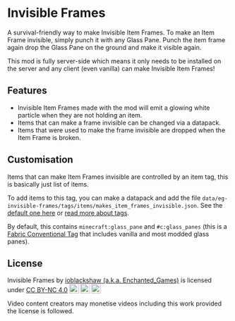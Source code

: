 # Invisible Frames
A survival-friendly way to make Invisible Item Frames. To make an Item Frame invisible, simply punch it with any Glass Pane. Punch the item frame again drop the Glass Pane on the ground and make it visible again.

This mod is fully server-side which means it only needs to be installed on the server and any client (even vanilla) can make Invisible Item Frames!

## Features
- Invisible Item Frames made with the mod will emit a glowing white particle when they are not holding an item.
- Items that can make a frame invisible can be changed via a datapack.
- Items that were used to make the frame invisible are dropped when the Item Frame is broken.

## Customisation
Items that can make Item Frames invisible are controlled by an item tag, this is basically just list of items.

To add items to this tag, you can make a datapack and add the file `data/eg-invisible-frames/tags/items/makes_item_frames_invisible.json`. See the [default one here](https://github.com/Enchanted-Games/invisible-frames/tree/main/src/main/resources/data/eg-invisible-frames/tags/items) or [read more about tags](https://minecraft.wiki/w/Tag#JSON_format).

By default, this contains `minecraft:glass_pane` and `#c:glass_panes` (this is a [Fabric Conventional Tag](https://fabricmc.net/wiki/community:common_tags) that includes vanilla and most modded glass panes).

## License

<p xmlns:cc="http://creativecommons.org/ns#" >Invisible Frames by <a rel="cc:attributionURL dct:creator" property="cc:attributionName" href="https://enchanted.games">ioblackshaw (a.k.a. Enchanted_Games)</a> is licensed under <a href="http://creativecommons.org/licenses/by-nc/4.0/?ref=chooser-v1" target="_blank" rel="license noopener noreferrer" style="display:inline-block;">CC BY-NC 4.0<img style="height:22px!important;margin-left:3px;vertical-align:text-bottom;" src="https://mirrors.creativecommons.org/presskit/icons/cc.svg?ref=chooser-v1"><img style="height:22px!important;margin-left:3px;vertical-align:text-bottom;" src="https://mirrors.creativecommons.org/presskit/icons/by.svg?ref=chooser-v1"><img style="height:22px!important;margin-left:3px;vertical-align:text-bottom;" src="https://mirrors.creativecommons.org/presskit/icons/nc.svg?ref=chooser-v1"></a></p>
Video content creators may monetise videos including this work provided the license is followed.

